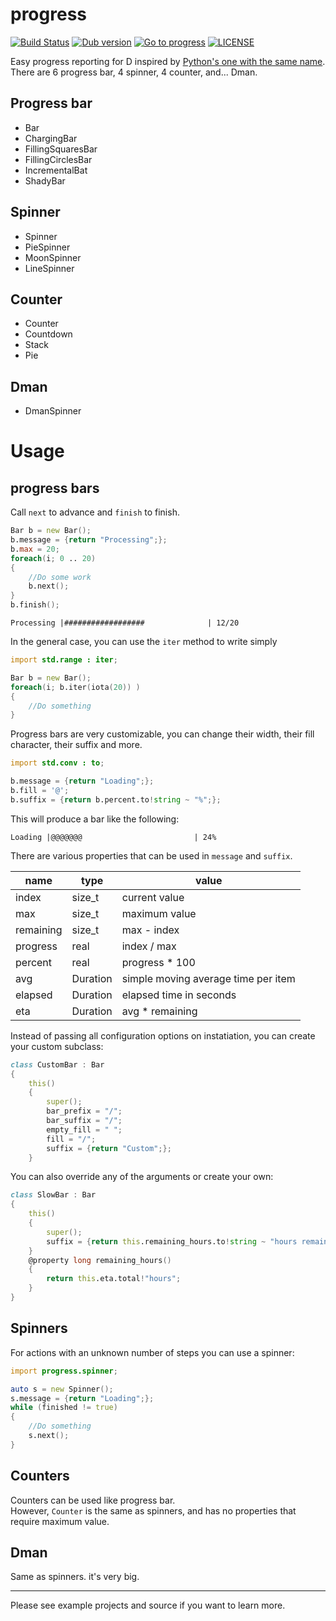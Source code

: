 # progress
[![Build Status](https://travis-ci.org/kotet/progress.svg?branch=master)](https://travis-ci.org/kotet/progress) 
[![Dub version](https://img.shields.io/dub/v/progress.svg)](https://code.dlang.org/packages/progress) 
[![Go to progress](https://img.shields.io/dub/dt/progress.svg)](https://code.dlang.org/packages/progress) 
[![LICENSE](https://img.shields.io/dub/l/progress.svg)](http://code.dlang.org/packages/progress)

Easy progress reporting for D inspired by [Python's one with the same name](https://github.com/verigak/progress).  
There are 6 progress bar, 4 spinner, 4 counter, and... Dman.

## Progress bar 
 - Bar
 - ChargingBar
 - FillingSquaresBar
 - FillingCirclesBar
 - IncrementalBat
 - ShadyBar

## Spinner
 - Spinner
 - PieSpinner
 - MoonSpinner
 - LineSpinner

## Counter
 - Counter
 - Countdown
 - Stack
 - Pie

## Dman
 - DmanSpinner

# Usage
## progress bars
Call `next` to advance and `finish` to finish.
```d
Bar b = new Bar();
b.message = {return "Processing";};
b.max = 20;
foreach(i; 0 .. 20)
{
    //Do some work
    b.next();
}
b.finish();
```
```
Processing |##################              | 12/20
```

In the general case, you can use the `iter` method to write simply

```d
import std.range : iter;

Bar b = new Bar();
foreach(i; b.iter(iota(20)) )
{
    //Do something
}
```
Progress bars are very customizable, you can change their width, their fill character, their suffix and more.
```d
import std.conv : to;

b.message = {return "Loading";};
b.fill = '@';
b.suffix = {return b.percent.to!string ~ "%";};
```
This will produce a bar like the following:
```
Loading |@@@@@@@                         | 24%
```
There are various properties that can be used in `message` and `suffix`.

| name      | type     | value                               |
|-----------|----------|-------------------------------------|
| index     | size_t   | current value                       |
| max       | size_t   | maximum value                       |
| remaining | size_t   | max - index                         |
| progress  | real     | index / max                         |
| percent   | real     | progress * 100                      |
| avg       | Duration | simple moving average time per item |
| elapsed   | Duration | elapsed time in seconds             |
| eta       | Duration | avg * remaining                     |

Instead of passing all configuration options on instatiation, you can create your custom subclass:
```d
class CustomBar : Bar
{
    this()
    {
        super();
        bar_prefix = "/";
        bar_suffix = "/";
        empty_fill = " ";
        fill = "/";
        suffix = {return "Custom";};
    }
```
You can also override any of the arguments or create your own:
```d
class SlowBar : Bar
{
    this()
    {
        super();
        suffix = {return this.remaining_hours.to!string ~ "hours remaining";};
    }
    @property long remaining_hours()
    {
        return this.eta.total!"hours";
    }
}
```

## Spinners
For actions with an unknown number of steps you can use a spinner:
```d
import progress.spinner;

auto s = new Spinner();
s.message = {return "Loading";};
while (finished != true)
{
    //Do something
    s.next();
}
```

## Counters
Counters can be used like progress bar.  
However, `Counter` is the same as spinners, and has no properties that require maximum value.

## Dman
Same as spinners. it's very big.

---

Please see example projects and source if you want to learn more.

